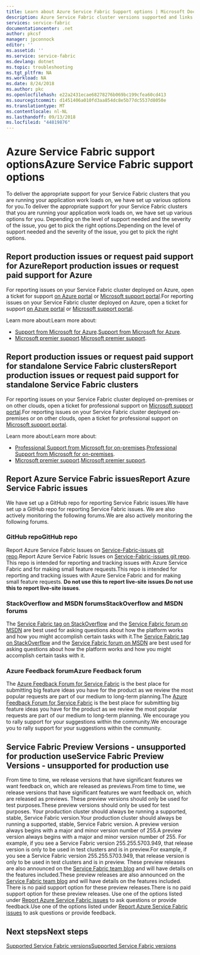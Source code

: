 ```yaml
---
title: Learn about Azure Service Fabric Support options | Microsoft Docs
description: Azure Service Fabric cluster versions supported and links to file support tickets
services: service-fabric
documentationcenter: .net
author: pkcsf
manager: jpconnock
editor: ''
ms.assetid: ''
ms.service: service-fabric
ms.devlang: dotnet
ms.topic: troubleshooting
ms.tgt_pltfrm: NA
ms.workload: NA
ms.date: 8/24/2018
ms.author: pkc
ms.openlocfilehash: e22a2431ecae68278276b069bc199cfea60cd413
ms.sourcegitcommit: d1451406a010fd3aa854dc8e5b77dc5537d8050e
ms.translationtype: MT
ms.contentlocale: nl-NL
ms.lasthandoff: 09/13/2018
ms.locfileid: "44819876"
---
```

# <a name="azure-service-fabric-support-options"></a><span data-ttu-id="b0bec-103">Azure Service Fabric support options</span><span class="sxs-lookup"><span data-stu-id="b0bec-103">Azure Service Fabric support options</span></span>

<span data-ttu-id="b0bec-104">To deliver the appropriate support for your Service Fabric clusters that you are running your application work loads on, we have set up various options for you.</span><span class="sxs-lookup"><span data-stu-id="b0bec-104">To deliver the appropriate support for your Service Fabric clusters that you are running your application work loads on, we have set up various options for you.</span></span> <span data-ttu-id="b0bec-105">Depending on the level of support needed and the severity of the issue, you get to pick the right options.</span><span class="sxs-lookup"><span data-stu-id="b0bec-105">Depending on the level of support needed and the severity of the issue, you get to pick the right options.</span></span> 

## <a name="report-production-issues-or-request-paid-support-for-azure"></a><span data-ttu-id="b0bec-106">Report production issues or request paid support for Azure</span><span class="sxs-lookup"><span data-stu-id="b0bec-106">Report production issues or request paid support for Azure</span></span>

<span data-ttu-id="b0bec-107">For reporting issues on your Service Fabric cluster deployed on Azure, open a ticket for support [on Azure portal](https://ms.portal.azure.com/#blade/Microsoft_Azure_Support/HelpAndSupportBlade/overview) or [Microsoft support portal](http://support.microsoft.com/oas/default.aspx?prid=16146).</span><span class="sxs-lookup"><span data-stu-id="b0bec-107">For reporting issues on your Service Fabric cluster deployed on Azure, open a ticket for support [on Azure portal](https://ms.portal.azure.com/#blade/Microsoft_Azure_Support/HelpAndSupportBlade/overview) or [Microsoft support portal](http://support.microsoft.com/oas/default.aspx?prid=16146).</span></span>

<span data-ttu-id="b0bec-108">Learn more about:</span><span class="sxs-lookup"><span data-stu-id="b0bec-108">Learn more about:</span></span>
 
- <span data-ttu-id="b0bec-109">[Support from Microsoft for Azure](https://azure.microsoft.com/support/plans/?b=16.44).</span><span class="sxs-lookup"><span data-stu-id="b0bec-109">[Support from Microsoft for Azure](https://azure.microsoft.com/support/plans/?b=16.44).</span></span>
- <span data-ttu-id="b0bec-110">[Microsoft premier support](https://support.microsoft.com/en-us/premier).</span><span class="sxs-lookup"><span data-stu-id="b0bec-110">[Microsoft premier support](https://support.microsoft.com/en-us/premier).</span></span>

<a id="getlivesitesupportonprem"></a>

## <a name="report-production-issues-or-request-paid-support-for-standalone-service-fabric-clusters"></a><span data-ttu-id="b0bec-111">Report production issues or request paid support for standalone Service Fabric clusters</span><span class="sxs-lookup"><span data-stu-id="b0bec-111">Report production issues or request paid support for standalone Service Fabric clusters</span></span>

<span data-ttu-id="b0bec-112">For reporting issues on your Service Fabric cluster deployed on-premises or on other clouds, open a ticket for professional support on [Microsoft support portal](http://support.microsoft.com/oas/default.aspx?prid=16146).</span><span class="sxs-lookup"><span data-stu-id="b0bec-112">For reporting issues on your Service Fabric cluster deployed on-premises or on other clouds, open a ticket for professional support on [Microsoft support portal](http://support.microsoft.com/oas/default.aspx?prid=16146).</span></span>

<span data-ttu-id="b0bec-113">Learn more about:</span><span class="sxs-lookup"><span data-stu-id="b0bec-113">Learn more about:</span></span>

- <span data-ttu-id="b0bec-114">[Professional Support from Microsoft for on-premises](https://support.microsoft.com/en-us/gp/offerprophone?wa=wsignin1.0).</span><span class="sxs-lookup"><span data-stu-id="b0bec-114">[Professional Support from Microsoft for on-premises](https://support.microsoft.com/en-us/gp/offerprophone?wa=wsignin1.0).</span></span>
- <span data-ttu-id="b0bec-115">[Microsoft premier support](https://support.microsoft.com/en-us/premier).</span><span class="sxs-lookup"><span data-stu-id="b0bec-115">[Microsoft premier support](https://support.microsoft.com/en-us/premier).</span></span>

## <a name="report-azure-service-fabric-issues"></a><span data-ttu-id="b0bec-116">Report Azure Service Fabric issues</span><span class="sxs-lookup"><span data-stu-id="b0bec-116">Report Azure Service Fabric issues</span></span>

<span data-ttu-id="b0bec-117">We have set up a GitHub repo for reporting Service Fabric issues.</span><span class="sxs-lookup"><span data-stu-id="b0bec-117">We have set up a GitHub repo for reporting Service Fabric issues.</span></span>  <span data-ttu-id="b0bec-118">We are also actively monitoring the following forums.</span><span class="sxs-lookup"><span data-stu-id="b0bec-118">We are also actively monitoring the following forums.</span></span>

### <a name="github-repo"></a><span data-ttu-id="b0bec-119">GitHub repo</span><span class="sxs-lookup"><span data-stu-id="b0bec-119">GitHub repo</span></span> 

<span data-ttu-id="b0bec-120">Report Azure Service Fabric Issues on [Service-Fabric-issues git repo](https://github.com/Azure/service-fabric-issues).</span><span class="sxs-lookup"><span data-stu-id="b0bec-120">Report Azure Service Fabric Issues on [Service-Fabric-issues git repo](https://github.com/Azure/service-fabric-issues).</span></span> <span data-ttu-id="b0bec-121">This repo is intended for reporting and tracking issues with Azure Service Fabric and for making small feature requests.</span><span class="sxs-lookup"><span data-stu-id="b0bec-121">This repo is intended for reporting and tracking issues with Azure Service Fabric and for making small feature requests.</span></span> <span data-ttu-id="b0bec-122">**Do not use this to report live-site issues**.</span><span class="sxs-lookup"><span data-stu-id="b0bec-122">**Do not use this to report live-site issues**.</span></span>

### <a name="stackoverflow-and-msdn-forums"></a><span data-ttu-id="b0bec-123">StackOverflow and MSDN forums</span><span class="sxs-lookup"><span data-stu-id="b0bec-123">StackOverflow and MSDN forums</span></span>

<span data-ttu-id="b0bec-124">The [Service Fabric tag on StackOverflow][stackoverflow] and the [Service Fabric forum on MSDN][msdn-forum] are best used for asking questions about how the platform works and how you might accomplish certain tasks with it.</span><span class="sxs-lookup"><span data-stu-id="b0bec-124">The [Service Fabric tag on StackOverflow][stackoverflow] and the [Service Fabric forum on MSDN][msdn-forum] are best used for asking questions about how the platform works and how you might accomplish certain tasks with it.</span></span>

### <a name="azure-feedback-forum"></a><span data-ttu-id="b0bec-125">Azure Feedback forum</span><span class="sxs-lookup"><span data-stu-id="b0bec-125">Azure Feedback forum</span></span>

<span data-ttu-id="b0bec-126">The [Azure Feedback Forum for Service Fabric][uservoice-forum] is the best place for submitting big feature ideas you have for the product as we review the most popular requests are part of our medium to long-term planning.</span><span class="sxs-lookup"><span data-stu-id="b0bec-126">The [Azure Feedback Forum for Service Fabric][uservoice-forum] is the best place for submitting big feature ideas you have for the product as we review the most popular requests are part of our medium to long-term planning.</span></span> <span data-ttu-id="b0bec-127">We encourage you to rally support for your suggestions within the community.</span><span class="sxs-lookup"><span data-stu-id="b0bec-127">We encourage you to rally support for your suggestions within the community.</span></span>

## <a name="service-fabric-preview-versions---unsupported-for-production-use"></a><span data-ttu-id="b0bec-128">Service Fabric Preview Versions - unsupported for production use</span><span class="sxs-lookup"><span data-stu-id="b0bec-128">Service Fabric Preview Versions - unsupported for production use</span></span>

<span data-ttu-id="b0bec-129">From time to time, we release versions that have significant features we want feedback on, which are released as previews.</span><span class="sxs-lookup"><span data-stu-id="b0bec-129">From time to time, we release versions that have significant features we want feedback on, which are released as previews.</span></span> <span data-ttu-id="b0bec-130">These preview versions should only be used for test purposes.</span><span class="sxs-lookup"><span data-stu-id="b0bec-130">These preview versions should only be used for test purposes.</span></span> <span data-ttu-id="b0bec-131">Your production cluster should always be running a supported, stable, Service Fabric version.</span><span class="sxs-lookup"><span data-stu-id="b0bec-131">Your production cluster should always be running a supported, stable, Service Fabric version.</span></span> <span data-ttu-id="b0bec-132">A preview version always begins with a major and minor version number of 255.</span><span class="sxs-lookup"><span data-stu-id="b0bec-132">A preview version always begins with a major and minor version number of 255.</span></span> <span data-ttu-id="b0bec-133">For example, if you see a Service Fabric version 255.255.5703.949, that release version is only to be used in test clusters and is in preview.</span><span class="sxs-lookup"><span data-stu-id="b0bec-133">For example, if you see a Service Fabric version 255.255.5703.949, that release version is only to be used in test clusters and is in preview.</span></span> <span data-ttu-id="b0bec-134">These preview releases are also announced on the [Service Fabric team blog](https://blogs.msdn.microsoft.com/azureservicefabric) and will have details on the features included.</span><span class="sxs-lookup"><span data-stu-id="b0bec-134">These preview releases are also announced on the [Service Fabric team blog](https://blogs.msdn.microsoft.com/azureservicefabric) and will have details on the features included.</span></span>
<span data-ttu-id="b0bec-135">There is no paid support option for these preview releases.</span><span class="sxs-lookup"><span data-stu-id="b0bec-135">There is no paid support option for these preview releases.</span></span> <span data-ttu-id="b0bec-136">Use one of the options listed under [Report Azure Service Fabric issues](https://docs.microsoft.com/azure/service-fabric/service-fabric-support#report-azure-service-fabric-issues) to ask questions or provide feedback.</span><span class="sxs-lookup"><span data-stu-id="b0bec-136">Use one of the options listed under [Report Azure Service Fabric issues](https://docs.microsoft.com/azure/service-fabric/service-fabric-support#report-azure-service-fabric-issues) to ask questions or provide feedback.</span></span>

## <a name="next-steps"></a><span data-ttu-id="b0bec-137">Next steps</span><span class="sxs-lookup"><span data-stu-id="b0bec-137">Next steps</span></span>

[<span data-ttu-id="b0bec-138">Supported Service Fabric versions</span><span class="sxs-lookup"><span data-stu-id="b0bec-138">Supported Service Fabric versions</span></span>](service-fabric-versions.md)

<!--references-->
[msdn-forum]: https://social.msdn.microsoft.com/Forums/en-US/home?forum=AzureServiceFabric
[stackoverflow]: http://stackoverflow.com/questions/tagged/azure-service-fabric
[uservoice-forum]: https://feedback.azure.com/forums/293901-service-fabric
[acom-docs]: http://aka.ms/servicefabricdocs
[sample-repos]: http://aka.ms/servicefabricsamples